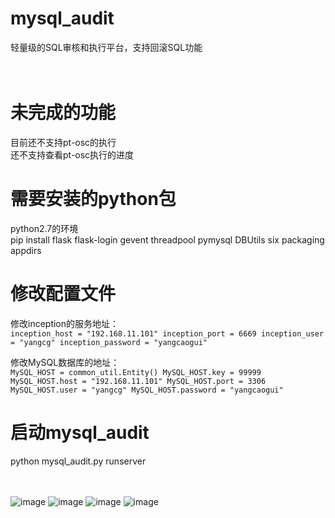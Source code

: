 # mysql_audit
轻量级的SQL审核和执行平台，支持回滚SQL功能</br>
</br>
</br>

# 未完成的功能
目前还不支持pt-osc的执行</br>
还不支持查看pt-osc执行的进度</br>

# 需要安装的python包
python2.7的环境</br>
pip install flask flask-login gevent threadpool pymysql DBUtils six packaging appdirs</br>

# 修改配置文件
修改inception的服务地址：</br>
`
inception_host = "192.168.11.101"
inception_port = 6669
inception_user = "yangcg"
inception_password = "yangcaogui"
`

修改MySQL数据库的地址：</br>
`
MySQL_HOST = common_util.Entity()
MySQL_HOST.key = 99999
MySQL_HOST.host = "192.168.11.101"
MySQL_HOST.port = 3306
MySQL_HOST.user = "yangcg"
MySQL_HOST.password = "yangcaogui"
`

# 启动mysql_audit
python mysql_audit.py runserver</br>
</br>
</br>

![image](https://github.com/ycg/mysql_audit/blob/master/static/img/1.png)
![image](https://github.com/ycg/mysql_audit/blob/master/static/img/2.png)
![image](https://github.com/ycg/mysql_audit/blob/master/static/img/3.png)
![image](https://github.com/ycg/mysql_audit/blob/master/static/img/4.png)

